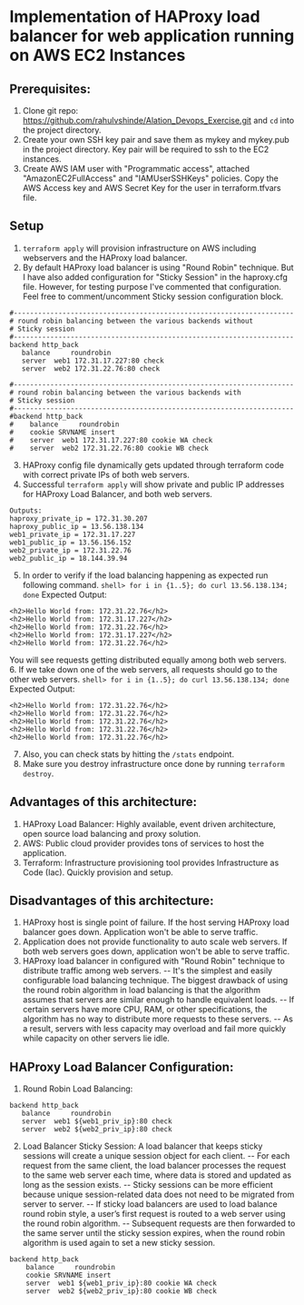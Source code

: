 # Implementation of HAProxy load balancer for web application running on AWS EC2 Instances

## Prerequisites:
1. Clone git repo: https://github.com/rahulvshinde/Alation_Devops_Exercise.git and `cd` into the project directory.
2. Create your own SSH key pair and save them as mykey and mykey.pub in the project directory. Key pair will be required to ssh to the EC2 instances.
3. Create AWS IAM user with "Programmatic access", attached "AmazonEC2FullAccess" and "IAMUserSSHKeys" policies. Copy the AWS Access key and AWS Secret Key for the user in terraform.tfvars file.

## Setup
1. `terraform apply` will provision infrastructure on AWS including webservers and the HAProxy load balancer.
2. By default HAProxy load balancer is using "Round Robin" technique. But I have also added configuration for "Sticky Session" in the haproxy.cfg file. However, for testing purpose I've commented that configuration. Feel free to comment/uncomment Sticky session
configuration block.
```
#---------------------------------------------------------------------
# round robin balancing between the various backends without
# Sticky session
#---------------------------------------------------------------------
backend http_back
   balance     roundrobin
   server  web1 172.31.17.227:80 check
   server  web2 172.31.22.76:80 check
```
```
#---------------------------------------------------------------------
# round robin balancing between the various backends with
# Sticky session
#---------------------------------------------------------------------
#backend http_back
#    balance     roundrobin
#    cookie SRVNAME insert
#    server  web1 172.31.17.227:80 cookie WA check
#    server  web2 172.31.22.76:80 cookie WB check
```
3. HAProxy config file dynamically gets updated through terraform code with correct private IPs of both web servers.
4. Successful `terraform apply` will show private and public IP addresses for HAProxy Load Balancer, and both web servers.
```
Outputs:
haproxy_private_ip = 172.31.30.207
haproxy_public_ip = 13.56.138.134
web1_private_ip = 172.31.17.227
web1_public_ip = 13.56.156.152
web2_private_ip = 172.31.22.76
web2_public_ip = 18.144.39.94
```
5. In order to verify if the load balancing happening as expected run following command.
`shell> for i in {1..5}; do curl 13.56.138.134; done`
Expected Output:
```
<h2>Hello World from: 172.31.22.76</h2>
<h2>Hello World from: 172.31.17.227</h2>
<h2>Hello World from: 172.31.22.76</h2>
<h2>Hello World from: 172.31.17.227</h2>
<h2>Hello World from: 172.31.22.76</h2>
```
You will see requests getting distributed equally among both web servers.
6. If we take down one of the web servers, all requests should go to the other web servers.
`shell> for i in {1..5}; do curl 13.56.138.134; done`
Expected Output:
```
<h2>Hello World from: 172.31.22.76</h2>
<h2>Hello World from: 172.31.22.76</h2>
<h2>Hello World from: 172.31.22.76</h2>
<h2>Hello World from: 172.31.22.76</h2>
<h2>Hello World from: 172.31.22.76</h2>
```
7. Also, you can check stats by hitting the `/stats` endpoint.
8. Make sure you destroy infrastructure once done by running `terraform destroy`.

## Advantages of this architecture:
1. HAProxy Load Balancer: Highly available, event driven architecture, open source load balancing and proxy solution.
2. AWS: Public cloud provider provides tons of services to host the application.
3. Terraform: Infrastructure provisioning tool provides Infrastructure as Code (Iac). Quickly provision and setup.

## Disadvantages of this architecture:
1. HAProxy host is single point of failure. If the host serving HAProxy load balancer goes down. Application won't be able to serve traffic.
2. Application does not provide functionality to auto scale web servers. If both web servers goes down, application won't be able to serve traffic.
3. HAProxy load balancer in configured with "Round Robin" technique to distribute traffic among web servers.
  -- It's the simplest and easily configurable load balancing technique. The biggest drawback of using the round robin algorithm in load balancing is that the algorithm assumes that servers are similar enough to handle equivalent loads.
  -- If certain servers have more CPU, RAM, or other specifications, the algorithm has no way to distribute more requests to these servers.
  -- As a result, servers with less capacity may overload and fail more quickly while capacity on other servers lie idle.

## HAProxy Load Balancer Configuration:
1. Round Robin Load Balancing:
```
backend http_back
   balance     roundrobin
   server  web1 ${web1_priv_ip}:80 check
   server  web2 ${web2_priv_ip}:80 check
```
2. Load Balancer Sticky Session: A load balancer that keeps sticky sessions will create a unique session object for each client.
  -- For each request from the same client, the load balancer processes the request to the same web server each time, where data is stored and updated as long as the session exists.
  -- Sticky sessions can be more efficient because unique session-related data does not need to be migrated from server to server.
  -- If sticky load balancers are used to load balance round robin style, a user’s first request is routed to a web server using the round robin algorithm.
  -- Subsequent requests are then forwarded to the same server until the sticky session expires, when the round robin algorithm is used again to set a new sticky session.
```
backend http_back
    balance     roundrobin
    cookie SRVNAME insert
    server  web1 ${web1_priv_ip}:80 cookie WA check
    server  web2 ${web2_priv_ip}:80 cookie WB check
```
